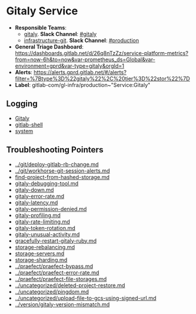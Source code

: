 <!-- MARKER: do not edit this section directly. Edit services/service-catalog.yml then run scripts/generate-docs -->
#  Gitaly Service

* **Responsible Teams**:
  * [gitaly](https://about.gitlab.com/handbook/engineering/dev-backend/gitaly/). **Slack Channel**: [#gitaly](https://gitlab.slack.com/archives/gitaly)
  * [infrastructure-git](https://about.gitlab.com/handbook/engineering/infrastructure/team/reliability/). **Slack Channel**: [#production](https://gitlab.slack.com/archives/production)
* **General Triage Dashboard**: https://dashboards.gitlab.net/d/26q8nTzZz/service-platform-metrics?from=now-6h&to=now&var-prometheus_ds=Global&var-environment=gprd&var-type=gitaly&orgId=1
* **Alerts**: https://alerts.gprd.gitlab.net/#/alerts?filter=%7Btype%3D%22gitaly%22%2C%20tier%3D%22stor%22%7D
* **Label**: gitlab-com/gl-infra/production~"Service:Gitaly"

## Logging

* [Gitaly](https://log.gprd.gitlab.net/goto/4f0bd7f08b264e7de970bb0cc9530f9d)
* [gitlab-shell](https://log.gprd.gitlab.net/goto/ba97a9597863f0df1c3b894b44eb1db6)
* [system](https://log.gprd.gitlab.net/goto/7cfb513706cffc0789ad0842674e108a)

## Troubleshooting Pointers

* [../git/deploy-gitlab-rb-change.md](../git/deploy-gitlab-rb-change.md)
* [../git/workhorse-git-session-alerts.md](../git/workhorse-git-session-alerts.md)
* [find-project-from-hashed-storage.md](find-project-from-hashed-storage.md)
* [gitaly-debugging-tool.md](gitaly-debugging-tool.md)
* [gitaly-down.md](gitaly-down.md)
* [gitaly-error-rate.md](gitaly-error-rate.md)
* [gitaly-latency.md](gitaly-latency.md)
* [gitaly-permission-denied.md](gitaly-permission-denied.md)
* [gitaly-profiling.md](gitaly-profiling.md)
* [gitaly-rate-limiting.md](gitaly-rate-limiting.md)
* [gitaly-token-rotation.md](gitaly-token-rotation.md)
* [gitaly-unusual-activity.md](gitaly-unusual-activity.md)
* [gracefully-restart-gitaly-ruby.md](gracefully-restart-gitaly-ruby.md)
* [storage-rebalancing.md](storage-rebalancing.md)
* [storage-servers.md](storage-servers.md)
* [storage-sharding.md](storage-sharding.md)
* [../praefect/praefect-bypass.md](../praefect/praefect-bypass.md)
* [../praefect/praefect-error-rate.md](../praefect/praefect-error-rate.md)
* [../praefect/praefect-file-storages.md](../praefect/praefect-file-storages.md)
* [../uncategorized/deleted-project-restore.md](../uncategorized/deleted-project-restore.md)
* [../uncategorized/pingdom.md](../uncategorized/pingdom.md)
* [../uncategorized/upload-file-to-gcs-using-signed-url.md](../uncategorized/upload-file-to-gcs-using-signed-url.md)
* [../version/gitaly-version-mismatch.md](../version/gitaly-version-mismatch.md)
<!-- END_MARKER -->
